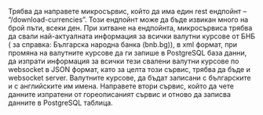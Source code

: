 Трябва да направете микросървис, който да има един rest ендпойнт – “/download-currencies”.
Този ендпойнт може да бъде извикан много на брой пъти, всеки ден.
При хитване на ендпойнта, микросървиса трябва да свали най-актуалната информация за всички валутни курсове от БНБ ( за
справка: Българска народна банка (bnb.bg)), в xml формат, при промяна на валутните курсове да ги запише в PostgreSQL
база данни, да изпрати информация за всички тези свалени валутни курсове по websocket в JSON формат, като за целта този
сървис, трябва да бъде и websocket server. Валутните курсове, да бъдат записани с българските и с английските им имена.
Направете втори сървис, който да чете данните изпратени от гореописаният сървис и отново да записва данните в PostgreSQL
таблица.
 